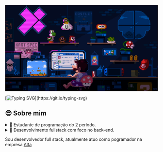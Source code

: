 <img src="./assets/mario_pixelArt.gif" alt="mario programming" align="center">


[![Typing SVG](https://readme-typing-svg.demolab.com?font=Fira+Code&size=26&pause=1000&color=3679D3&background=FFF40000&center=true&vCenter=true&random=false&width=1000&height=100&lines=Ol%C3%A1+Mundo!;Meu+nome+%C3%A9+Renato+Mateus;Seja+Bem+vindo!)](https://git.io/typing-svg)

  
## 😎 Sobre mim
<details>
  <summary>🌱 Estudante de programação do 2 período.</summary>
  <ul>
    <li>
      Atualmente estudo Analise e Desenvolvimento de Sistemas na <a href="https://ead.unisinos.br/">Universidade Unisinos</a>
    </li>
  </ul>
  
</Details>

<details>
  <summary>🔭 Desenvolvimento fullstack com foco no back-end.</summary>
  <br/>
  Atualmente estudo Analise e Desenvolvimento de Sistemas
</Details>





Sou desenvolvedor full stack, atualmente atuo como pogramador na empresa
[Alfa](https://www.linkedin.com/company/alfa-consultorias/)

<!--
**RenatoD-Almeida/RenatoD-Almeida** is a ✨ _special_ ✨ repository because its `README.md` (this file) appears on your GitHub profile.

Here are some ideas to get you started:

-  I’m currently working on ...
- 🌱 I’m currently learning ...
- 👯 I’m looking to collaborate on ...
- 🤔 I’m looking for help with ...
- 💬 Ask me about ...
- 📫 How to reach me: ...
- 😄 Pronouns: ...
- ⚡ Fun fact: ...
-->
